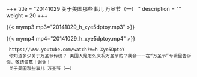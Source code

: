 +++
title = "20141029  关于美国那些事儿 万圣节（一） "
description = ""
weight = 20
+++

{{< mymp3 mp3="20141029_h_xye5dptoy.mp3" >}}

{{< mymp4 mp4="20141029_h_xye5dptoy.mp4" >}}

     https://www.youtube.com/watch?v=h Xye5DptoY 
     你知道多少关于万圣节传统？ 美国人是怎么庆祝万圣节的？我会一一在“万圣节”专辑里告诉你。敬请留意！谢谢！ 
     关于美国那些事儿 万圣节（一） 

